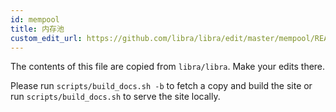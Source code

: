 ```yaml
---
id: mempool
title: 内存池
custom_edit_url: https://github.com/libra/libra/edit/master/mempool/README.md
---
```


The contents of this file are copied from `libra/libra`. Make your edits there.

Please run `scripts/build_docs.sh -b` to fetch a copy and build the site or run `scripts/build_docs.sh` to serve the site locally.
